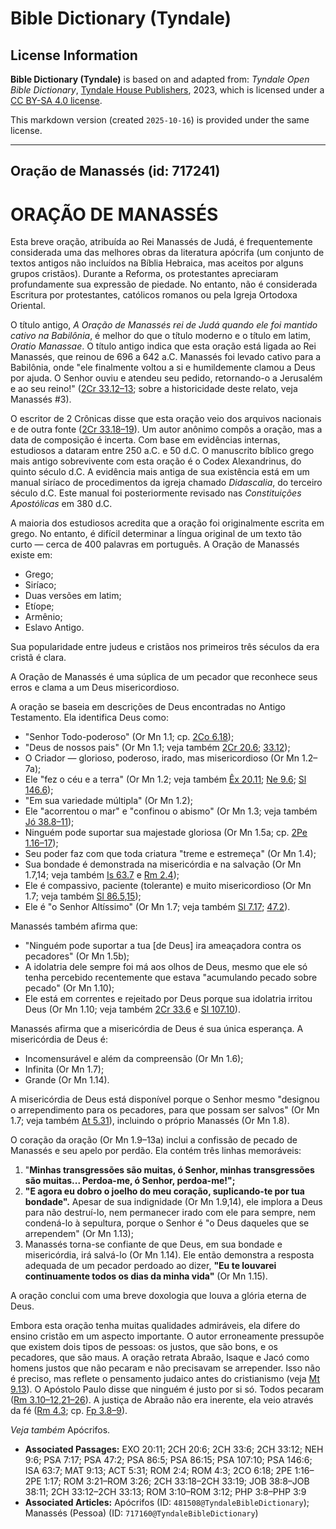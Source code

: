 # Bible Dictionary (Tyndale)

## License Information

**Bible Dictionary (Tyndale)** is based on and adapted from: _Tyndale Open Bible Dictionary_, [Tyndale House Publishers](https://tyndaleopenresources.com/), 2023, which is licensed under a [CC BY-SA 4.0 license](https://creativecommons.org/licenses/by-sa/4.0/legalcode.en).

This markdown version (created `2025-10-16`) is provided under the same license.



--------------------------------

## Oração de Manassés (id: 717241)

ORAÇÃO DE MANASSÉS
==================

Esta breve oração, atribuída ao Rei Manassés de Judá, é frequentemente considerada uma das melhores obras da literatura apócrifa (um conjunto de textos antigos não incluídos na Bíblia Hebraica, mas aceitos por alguns grupos cristãos). Durante a Reforma, os protestantes apreciaram profundamente sua expressão de piedade. No entanto, não é considerada Escritura por protestantes, católicos romanos ou pela Igreja Ortodoxa Oriental.

O título antigo, *A Oração de Manassés rei de Judá quando ele foi mantido cativo na Babilônia*, é melhor do que o título moderno e o título em latim, *Oratio Manassae*. O título antigo indica que esta oração está ligada ao Rei Manassés, que reinou de 696 a 642 a.C. Manassés foi levado cativo para a Babilônia, onde "ele finalmente voltou a si e humildemente clamou a Deus por ajuda. O Senhor ouviu e atendeu seu pedido, retornando\-o a Jerusalém e ao seu reino!" ([2Cr 33\.12–13](https://ref.ly/2Chr33:12-2Chr33:13); sobre a historicidade deste relato, veja Manassés \#3\).

O escritor de 2 Crônicas disse que esta oração veio dos arquivos nacionais e de outra fonte ([2Cr 33\.18–19](https://ref.ly/2Chr33:18-2Chr33:19)). Um autor anônimo compôs a oração, mas a data de composição é incerta. Com base em evidências internas, estudiosos a dataram entre 250 a.C. e 50 d.C. O manuscrito bíblico grego mais antigo sobrevivente com esta oração é o Codex Alexandrinus, do quinto século d.C. A evidência mais antiga de sua existência está em um manual siríaco de procedimentos da igreja chamado *Didascalia*, do terceiro século d.C. Este manual foi posteriormente revisado nas *Constituições Apostólicas* em 380 d.C.

A maioria dos estudiosos acredita que a oração foi originalmente escrita em grego. No entanto, é difícil determinar a língua original de um texto tão curto — cerca de 400 palavras em português. A Oração de Manassés existe em:

* Grego;
* Siríaco;
* Duas versões em latim;
* Etíope;
* Armênio;
* Eslavo Antigo.

Sua popularidade entre judeus e cristãos nos primeiros três séculos da era cristã é clara.

A Oração de Manassés é uma súplica de um pecador que reconhece seus erros e clama a um Deus misericordioso.

A oração se baseia em descrições de Deus encontradas no Antigo Testamento. Ela identifica Deus como:

* "Senhor Todo\-poderoso" (Or Mn 1\.1; cp. [2Co 6\.18](https://ref.ly/2Cor6:18));
* "Deus de nossos pais" (Or Mn 1\.1; veja também [2Cr 20\.6](https://ref.ly/2Chr20:6); [33\.12](https://ref.ly/2Chr33:12));
* O Criador — glorioso, poderoso, irado, mas misericordioso (Or Mn 1\.2–7a);
* Ele "fez o céu e a terra" (Or Mn 1\.2; veja também [Êx 20\.11](https://ref.ly/Exod20:11); [Ne 9\.6](https://ref.ly/Neh9:6); [Sl 146\.6](https://ref.ly/Ps146:6));
* "Em sua variedade múltipla" (Or Mn 1\.2\);
* Ele "acorrentou o mar" e "confinou o abismo" (Or Mn 1\.3; veja também [Jó 38\.8–11](https://ref.ly/Job38:8-Job38:11));
* Ninguém pode suportar sua majestade gloriosa (Or Mn 1\.5a; cp. [2Pe 1\.16–17](https://ref.ly/2Pet1:16-2Pet1:17));
* Seu poder faz com que toda criatura "treme e estremeça" (Or Mn 1\.4\);
* Sua bondade é demonstrada na misericórdia e na salvação (Or Mn 1\.7,14; veja também [Is 63\.7](https://ref.ly/Isa63:7) e [Rm 2\.4](https://ref.ly/Rom2:4));
* Ele é compassivo, paciente (tolerante) e muito misericordioso (Or Mn 1\.7; veja também [Sl 86\.5,15](https://ref.ly/Ps86:5));
* Ele é "o Senhor Altíssimo" (Or Mn 1\.7; veja também [Sl 7\.17](https://ref.ly/Ps7:17); [47\.2](https://ref.ly/Ps47:2)).

Manassés também afirma que:

* "Ninguém pode suportar a tua \[de Deus] ira ameaçadora contra os pecadores" (Or Mn 1\.5b);
* A idolatria dele sempre foi má aos olhos de Deus, mesmo que ele só tenha percebido recentemente que estava "acumulando pecado sobre pecado" (Or Mn 1\.10\);
* Ele está em correntes e rejeitado por Deus porque sua idolatria irritou Deus (Or Mn 1\.10; veja também [2Cr 33\.6](https://ref.ly/2Chr33:6) e [Sl 107\.10](https://ref.ly/Ps107:10)).

Manassés afirma que a misericórdia de Deus é sua única esperança. A misericórdia de Deus é:

* Incomensurável e além da compreensão (Or Mn 1\.6\);
* Infinita (Or Mn 1\.7\);
* Grande (Or Mn 1\.14\).

A misericórdia de Deus está disponível porque o Senhor mesmo "designou o arrependimento para os pecadores, para que possam ser salvos" (Or Mn 1\.7; veja também [At 5\.31](https://ref.ly/Acts5:31)), incluindo o próprio Manassés (Or Mn 1\.8\).

O coração da oração (Or Mn 1\.9–13a) inclui a confissão de pecado de Manassés e seu apelo por perdão. Ela contém três linhas memoráveis:

1. "**Minhas transgressões são muitas, ó Senhor, minhas transgressões são muitas... Perdoa\-me, ó Senhor, perdoa\-me!";**
2. **"E agora eu dobro o joelho do meu coração, suplicando\-te por tua bondade".** Apesar de sua indignidade (Or Mn 1\.9,14\), ele implora a Deus para não destruí\-lo, nem permanecer irado com ele para sempre, nem condená\-lo à sepultura, porque o Senhor é "o Deus daqueles que se arrependem" (Or Mn 1\.13\);
3. Manassés torna\-se confiante de que Deus, em sua bondade e misericórdia, irá salvá\-lo (Or Mn 1\.14\). Ele então demonstra a resposta adequada de um pecador perdoado ao dizer, **"Eu te louvarei continuamente todos os dias da minha vida"** (Or Mn 1\.15\).

A oração conclui com uma breve doxologia que louva a glória eterna de Deus.

Embora esta oração tenha muitas qualidades admiráveis, ela difere do ensino cristão em um aspecto importante. O autor erroneamente pressupõe que existem dois tipos de pessoas: os justos, que são bons, e os pecadores, que são maus. A oração retrata Abraão, Isaque e Jacó como homens justos que não pecaram e não precisavam se arrepender. Isso não é preciso, mas reflete o pensamento judaico antes do cristianismo (veja [Mt 9\.13](https://ref.ly/Matt9:13)). O Apóstolo Paulo disse que ninguém é justo por si só. Todos pecaram ([Rm 3\.10–12,21–26](https://ref.ly/Rom3:10-Rom3:12)). A justiça de Abraão não era inerente, ela veio através da fé ([Rm 4\.3](https://ref.ly/Rom4:3); cp. [Fp 3\.8–9](https://ref.ly/Phil3:8-Phil3:9)).

*Veja também* Apócrifos.

* **Associated Passages:** EXO 20:11; 2CH 20:6; 2CH 33:6; 2CH 33:12; NEH 9:6; PSA 7:17; PSA 47:2; PSA 86:5; PSA 86:15; PSA 107:10; PSA 146:6; ISA 63:7; MAT 9:13; ACT 5:31; ROM 2:4; ROM 4:3; 2CO 6:18; 2PE 1:16–2PE 1:17; ROM 3:21–ROM 3:26; 2CH 33:18–2CH 33:19; JOB 38:8–JOB 38:11; 2CH 33:12–2CH 33:13; ROM 3:10–ROM 3:12; PHP 3:8–PHP 3:9
* **Associated Articles:** Apócrifos (ID: `481508@TyndaleBibleDictionary`); Manassés (Pessoa) (ID: `717160@TyndaleBibleDictionary`)

